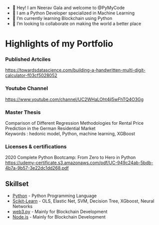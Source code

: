 - 👋 Hey! I am Neerav Gala and welcome to @PyMyCode
- 👀 I am a Python Developer specialized in Machine Learning
- 🌱 I’m currently learning Blockchain using Python
- 💞️ I’m looking to collaborate on making the world a better place

# Highlights of my Portfolio

### Published Artciles
https://towardsdatascience.com/building-a-handwritten-multi-digit-calculator-f03cf5028052

### Youtube Channel
https://www.youtube.com/channel/UC2WHaLOht4jl5wFhTQ4O3Gg

### Master Thesis
Comparison of Different Regression Methodologies for Rental Price Prediction in the German Residential Market\
Keywords : hedonic model, Python, machine learning, XGBoost

### Licenses & certifications
2020 Complete Python Bootcamp: From Zero to Hero in Python\
https://udemy-certificate.s3.amazonaws.com/pdf/UC-949c24ab-5bdb-4b7a-9b57-3e22dc1dd268.pdf

## Skillset

- [Python] - Python Programming Language
- [Scikit-Learn] - OLS, Elastic Net, SVM, Decision Tree, XGboost, Neural Networks 
- [web3.py] - Mainly for Blockchain Development
- [Node.js] - Mainly for Blockchain Development

[Python]: <http://angularjs.org>
[Scikit-Learn]: <http://angularjs.org>
[Node.js]: <https://nodejs.org/en/>
[web3.py]: <https://web3py.readthedocs.io/en/stable/>
